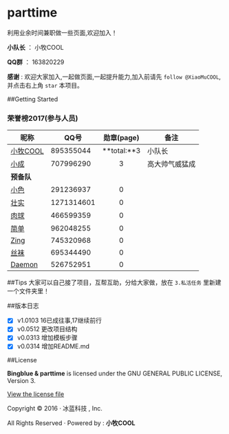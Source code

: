 ﻿# parttime

利用业余时间兼职做一些页面,欢迎加入！

**小队长** ： 小牧COOL

**QQ群** ： 163820229

**感谢** : 欢迎大家加入,一起做页面,一起提升能力,加入前请先 `follow @XiaoMuCOOL`,并点击右上角 `star` 本项目。

##Getting Started
### 荣誉榜2017(参与人员)
昵称 | **QQ号** | 勋章(page) | 备注
---- |--------- |:------------:| ----
[小牧COOL][1] | 895355044  | **total:**3 | 小队长
[小成][2]     | 707996290  | 3           | 高大帅气威猛成
**预备队**    |            |              | 
[小色][3]     | 291236937  | 0            | 
[壮实][6]     | 1271314601 | 0            | 
[肉球][4]     | 466599359  | 0            | 
[简单][5]     | 962048255  | 0            | 
[Zing][9]     | 745320968  | 0            | 
[丝袜][7]     | 695344490  | 0            | 
[Daemon][8]   | 526752951  | 0            | 

##Tips
大家可以自己接了项目，互帮互助，分给大家做，放在 `3.私活任务` 里新建一个文件夹里！

##版本日志
- [X] v1.0103 16已成往事,17继续前行
- [X] v0.0512 更改项目结构
- [X] v0.0313 增加模板步骤
- [X] v0.0314 增加README.md

##License

**Bingblue & parttime** is licensed under the GNU GENERAL PUBLIC LICENSE, Version 3. 

[View the license file](https://github.com/bingblue/parttime/blob/master/LICENSE)

Copyright © 2016 · 冰蓝科技 , Inc. 

All Rights Reserved · Powered by : **小牧COOL**

[1]:https://github.com/XiaoMuCOOL/
[2]:https://github.com/xiaochenggit/
[3]:https://github.com/kehuayuan/
[4]:https://github.com/rouqiu110/
[5]:https://github.com/xmdatuer/
[6]:https://github.com/linyezz/
[7]:https://github.com/pengle609/
[8]:https://github.com/zhiyandaemon/
[9]:https://github.com/micorochio/